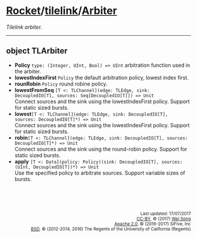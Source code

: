 [Rocket](../Readme.md)/[tilelink](../tilelink.md)/[Arbiter](https://github.com/freechipsproject/rocket-chip/blob/master/src/main/scala/tilelink/Arbiter.scala)
=====================
*Tilelink arbiter.*

**********************

object TLArbiter
--------------------------

+ **Policy** `type: (Integer, UInt, Bool) => UInt` arbitration function used in the arbiter.
+ **lowestIndexFirst** `Policy` the default arbitration policy, lowest index first.
+ **rounRobin** `Policy` round robine policy.
+ **lowestFromSeq** `[T <: TLChannel](edge: TLEdge, sink: DecoupledIO[T], sources: Seq[DecoupledIO[T]]) => Unit`<br>
  Connect sources and the sink using the lowestIndexFirst policy. Support for static sized bursts.
+ **lowest**`[T <: TLChannel](edge: TLEdge, sink: DecoupledIO[T], sources: DecoupledIO[T]*) => Unit`<br>
  Connect sources and the sink using the lowestIndexFirst policy. Support for static sized bursts.
+ **robin**`[T <: TLChannel](edge: TLEdge, sink: DecoupledIO[T], sources: DecoupledIO[T]*) => Unit`<br>
  Connect sources and the sink using the round-robin policy. Support for static sized bursts.
+ **apply** `[T <: Data](policy: Policy)(sink: DecoupledIO[T], sources: (UInt, DecoupledIO[T])*) => Unit`<br>
  Use the specified policy to arbitrate sources. Support variable sizes of bursts.


<br><br><br><p align="right">
<sub>
Last updated: 17/07/2017<br>
[CC-BY](https://creativecommons.org/licenses/by/3.0/), &copy; (2017) [Wei Song](mailto:wsong83@gmail.com)<br>
[Apache 2.0](https://github.com/freechipsproject/rocket-chip/blob/master/LICENSE.SiFive), &copy; (2016-2017) SiFive, Inc<br>
[BSD](https://github.com/freechipsproject/rocket-chip/blob/master/LICENSE.Berkeley), &copy; (2012-2014, 2016) The Regents of the University of California (Regents)
</sub>
</p>
